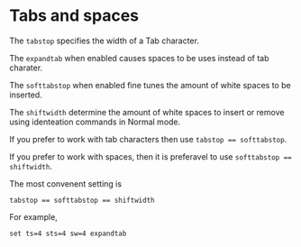 # Tabs and spaces

The `tabstop` specifies the width of a Tab character.

The `expandtab` when enabled causes spaces to be uses instead of tab charater.

The `softtabstop` when enabled fine tunes the amount of white spaces to be inserted.

The `shiftwidth` determine the amount of white spaces to insert or remove using identeation commands in Normal mode.

If you prefer to work with tab characters then use `tabstop == softtabstop`.

If you prefer to work with spaces, then it is preferavel to use `softtabstop == shiftwidth`.

The most convenent setting is 

```
tabstop == softtabstop == shiftwidth
```

For example,

```
set ts=4 sts=4 sw=4 expandtab
```
